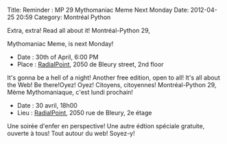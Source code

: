 Title: Reminder : MP 29 Mythomaniac Meme Next Monday
Date: 2012-04-25 20:59
Category: Montréal Python

<!--:en-->Extra, extra! Read all about it! Montréal-Python 29,
Mythomaniac Meme, is next Monday!

-   Date : 30th of April, 6:00 PM
-   Place : [RadialPoint][], 2050 de Bleury street, 2nd floor

It's gonna be a hell of a night! Another free edition, open to all! It's
all about the Web! Be there!<!--:--><!--:fr-->Oyez! Oyez! Citoyens,
citoyennes! Montréal-Python 29, Mème Mythomaniaque, c'est lundi
prochain!

-   Date : 30 avril, 18h00
-   Lieu : [RadialPoint][], 2050 rue de Bleury, 2e étage

Une soirée d'enfer en perspective! Une autre édtion spéciale gratuite,
ouverte à tous! Tout autour du web! Soyez-y!<!--:-->

</p>

  [RadialPoint]: http://bit.ly/JCLo4j
